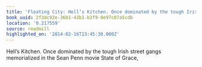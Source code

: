 ```yaml
---
title: 'Floating City: Hell’s Kitchen. Once dominated by the tough Irish street gan…'
book_uuid: 2f3dc92e-36b1-43b1-b2f9-0e97c07a5cdb
location: '0.217559'
source: readmill
highlighted_on: '2014-02-16T23:45:30.000Z'
---
```


Hell’s Kitchen. Once dominated by the tough Irish street gangs memorialized in the Sean Penn movie State of Grace,